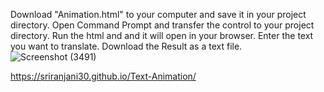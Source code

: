 Download "Animation.html" to your computer and save it in your project directory.
Open Command Prompt and transfer the control to your project directory.
Run the html and and it will open in your browser.
Enter the text you want to translate.
Download the Result as a text file.
![Screenshot (3491)](https://github.com/user-attachments/assets/d604dae5-9332-4078-8649-8f3cc3f36082)

https://sriranjani30.github.io/Text-Animation/
